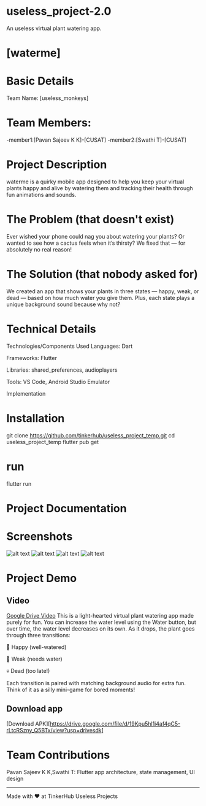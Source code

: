 # useless_project-2.0
An useless virtual plant watering app.
# [waterme]


# Basic Details
 Team Name: [useless_monkeys]

# Team Members:
-member1:[Pavan Sajeev K K]-[CUSAT]
-member2:[Swathi T]-[CUSAT]

# Project Description
waterme is a quirky mobile app designed to help you keep your virtual plants happy and alive by watering them and tracking their health through fun animations and sounds.

# The Problem (that doesn't exist)
Ever wished your phone could nag you about watering your plants? Or wanted to see how a cactus feels when it’s thirsty? We fixed that — for absolutely no real reason!

# The Solution (that nobody asked for)
We created an app that shows your plants in three states — happy, weak, or dead — based on how much water you give them. Plus, each state plays a unique background sound because why not?

# Technical Details
Technologies/Components Used
Languages: Dart

Frameworks: Flutter

Libraries: shared_preferences, audioplayers

Tools: VS Code, Android Studio Emulator

Implementation
# Installation
git clone https://github.com/tinkerhub/useless_project_temp.git
cd useless_project_temp
flutter pub get
# run
flutter run
# Project Documentation
# Screenshots
![alt text](<WhatsApp Image 2025-08-09 at 06.00.51_163402f7.jpg>)
![alt text](<WhatsApp Image 2025-08-09 at 06.00.51_e6bd01ff.jpg>)
![alt text](<WhatsApp Image 2025-08-09 at 06.00.52_7ba208fb.jpg>)
![alt text](<WhatsApp Image 2025-08-09 at 06.00.52_ded469ff.jpg>)


# Project Demo
## Video
[Google Drive Video](https://drive.google.com/file/d/19LJNfZvgiz_UPr46jpcJV5zFXSchBAn1/view?usp=drivesdk)
This is a light-hearted virtual plant watering app made purely for fun.
You can increase the water level using the Water button, but over time, the water level decreases on its own. As it drops, the plant goes through three transitions:

🌱 Happy (well-watered)

🥀 Weak (needs water)

💀 Dead (too late!)

Each transition is paired with matching background audio for extra fun. Think of it as a silly mini-game for bored moments!

## Download app
[Download APK][https://drive.google.com/file/d/19Kpu5hl1i4af4qC5-rLtcRSzny_Q5BTx/view?usp=drivesdk]

# Team Contributions
Pavan Sajeev K K,Swathi T: Flutter app architecture, state management, UI design

---------------------------------------------------------------------------

Made with ❤ at TinkerHub Useless Projects